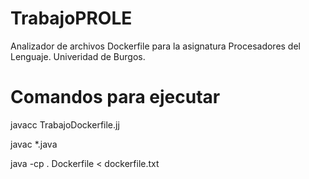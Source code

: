 # TrabajoPROLE
Analizador de archivos Dockerfile para la asignatura Procesadores del Lenguaje. Univeridad de Burgos.

# Comandos para ejecutar
javacc TrabajoDockerfile.jj 

javac *.java

java -cp . Dockerfile < dockerfile.txt 
